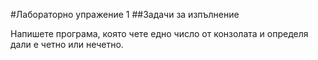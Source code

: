 #Лабораторно упражение 1
##Задачи за изпълнение

Напишете програма, която чете едно число от конзолата и определя дали е четно или нечетно.